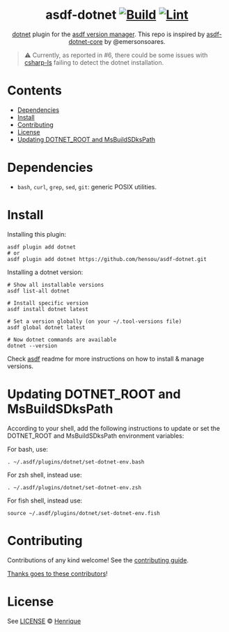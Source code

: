 <div align="center">

# asdf-dotnet [![Build](https://github.com/hensou/asdf-dotnet/actions/workflows/build.yml/badge.svg)](https://github.com/hensou/asdf-dotnet/actions/workflows/build.yml) [![Lint](https://github.com/hensou/asdf-dotnet/actions/workflows/lint.yml/badge.svg)](https://github.com/hensou/asdf-dotnet/actions/workflows/lint.yml)


[dotnet](https://github.com/hensou/asdf-dotnet) plugin for the [asdf version manager](https://asdf-vm.com). This repo is inspired by [asdf-dotnet-core](https://github.com/emersonsoares/asdf-dotnet-core) by @emersonsoares.

</div>

> :warning: Currently, as reported in #6, there could be some issues with [csharp-ls](https://github.com/razzmatazz/csharp-language-server) failing to detect the dotnet installation.

# Contents

- [Dependencies](#dependencies)
- [Install](#install)
- [Contributing](#contributing)
- [License](#license)
- [Updating DOTNET_ROOT and MsBuildSDksPath](#updating-variables)

# Dependencies

- `bash`, `curl`, `grep`, `sed`, `git`: generic POSIX utilities.

# Install

Installing this plugin:

```shell
asdf plugin add dotnet
# or
asdf plugin add dotnet https://github.com/hensou/asdf-dotnet.git
```

Installing a dotnet version:

```shell
# Show all installable versions
asdf list-all dotnet

# Install specific version
asdf install dotnet latest

# Set a version globally (on your ~/.tool-versions file)
asdf global dotnet latest

# Now dotnet commands are available
dotnet --version
```

Check [asdf](https://github.com/asdf-vm/asdf) readme for more instructions on how to
install & manage versions.

# <a id="updating-variables"></a>Updating DOTNET_ROOT and MsBuildSDksPath

According to your shell, add the following instructions to update or set the DOTNET_ROOT and MsBuildSDksPath environment variables:

For bash, use:

`. ~/.asdf/plugins/dotnet/set-dotnet-env.bash`

For zsh shell, instead use:

`. ~/.asdf/plugins/dotnet/set-dotnet-env.zsh`

For fish shell, instead use:

`source ~/.asdf/plugins/dotnet/set-dotnet-env.fish`

# Contributing

Contributions of any kind welcome! See the [contributing guide](contributing.md).

[Thanks goes to these contributors](https://github.com/hensou/asdf-dotnet/graphs/contributors)!

# License

See [LICENSE](LICENSE) © [Henrique](https://github.com/hensou/)
